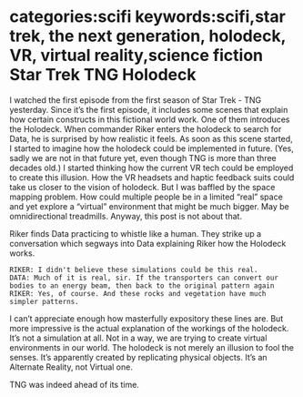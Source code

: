 categories:scifi
keywords:scifi,star trek, the next generation, holodeck, VR, virtual reality,science fiction
Star Trek TNG Holodeck
===

I watched the first episode from the first season of Star Trek - TNG yesterday. Since it’s the first episode, it includes some scenes that explain how certain constructs in this fictional world work. One of them introduces the Holodeck. When commander Riker enters the holodeck to search for Data, he is surprised by how realistic it feels. As soon as this scene started, I started to imagine how the holodeck could be implemented in future. (Yes, sadly we are not in that future yet, even though TNG is more than three decades old.) I started thinking how the current VR tech could be employed to create this illusion. How the VR headsets and haptic feedback suits could take us closer to the vision of holodeck. But I was baffled by the space mapping problem. How could multiple people be in a limited “real” space and yet explore a “virtual” environment that might be much bigger. May be omnidirectional treadmills. Anyway, this post is not about that.

Riker finds Data practicing to whistle like a human. They strike up a conversation which segways into Data explaining Riker how the Holodeck works.

    RIKER: I didn't believe these simulations could be this real.
    DATA: Much of it is real, sir. If the transporters can convert our bodies to an energy beam, then back to the original pattern again
    RIKER: Yes, of course. And these rocks and vegetation have much simpler patterns.

I can’t appreciate enough how masterfully expository these lines are. But more impressive is the actual explanation of the workings of the holodeck. It’s not a simulation at all. Not in a way, we are trying to create virtual environments in our world. The holodeck is not merely an illusion to fool the senses. It’s apparently created by replicating physical objects. It’s an Alternate Reality, not Virtual one.

TNG was indeed ahead of its time.

